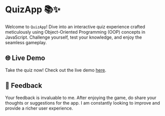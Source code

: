 # QuizApp 📚✨

Welcome to `QuizApp`! Dive into an interactive quiz experience crafted meticulously using Object-Oriented Programming (OOP) concepts in JavaScript. Challenge yourself, test your knowledge, and enjoy the seamless gameplay.

## 🌐 Live Demo

Take the quiz now! Check out the live demo [here](https://mohamed-huss.github.io/QuizApp/).

## 💬 Feedback

Your feedback is invaluable to me. After enjoying the game, do share your thoughts or suggestions for the app. I am constantly looking to improve and provide a richer user experience.
